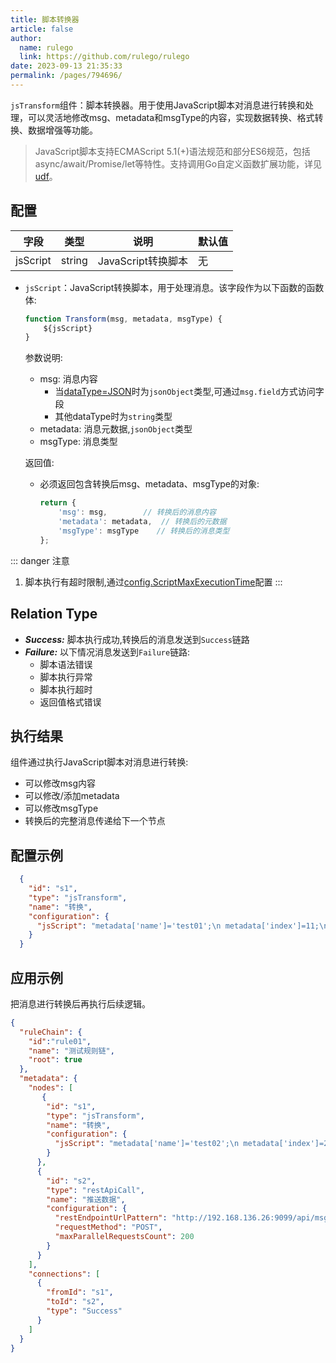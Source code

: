 ```yaml
---
title: 脚本转换器
article: false
author: 
  name: rulego
  link: https://github.com/rulego/rulego
date: 2023-09-13 21:35:33
permalink: /pages/794696/
---
```

`jsTransform`组件：脚本转换器。用于使用JavaScript脚本对消息进行转换和处理，可以灵活地修改msg、metadata和msgType的内容，实现数据转换、格式转换、数据增强等功能。

> JavaScript脚本支持ECMAScript 5.1(+)语法规范和部分ES6规范，包括async/await/Promise/let等特性。支持调用Go自定义函数扩展功能，详见[udf](/pages/d59341/#udf)。

## 配置

| 字段 | 类型 | 说明 | 默认值 |
|----|------|------|--------|
| jsScript | string | JavaScript转换脚本 | 无 |

- `jsScript`：JavaScript转换脚本，用于处理消息。该字段作为以下函数的函数体:

  ```javascript
  function Transform(msg, metadata, msgType) {
      ${jsScript}
  }
  ```
  
  参数说明:
  - msg: 消息内容
    - 当[dataType=JSON](/pages/8ee82f/)时为`jsonObject`类型,可通过`msg.field`方式访问字段
    - 其他dataType时为`string`类型
  - metadata: 消息元数据,`jsonObject`类型
  - msgType: 消息类型
  
  返回值:
  - 必须返回包含转换后msg、metadata、msgType的对象:
    ```javascript
    return {
        'msg': msg,        // 转换后的消息内容
        'metadata': metadata,  // 转换后的元数据
        'msgType': msgType    // 转换后的消息类型
    };
    ```

::: danger 注意
1. 脚本执行有超时限制,通过[config.ScriptMaxExecutionTime](/pages/d59341/#ScriptMaxExecutionTime)配置
:::

## Relation Type

- ***Success:*** 脚本执行成功,转换后的消息发送到`Success`链路
- ***Failure:*** 以下情况消息发送到`Failure`链路:
  - 脚本语法错误
  - 脚本执行异常
  - 脚本执行超时
  - 返回值格式错误

## 执行结果

组件通过执行JavaScript脚本对消息进行转换:
- 可以修改msg内容
- 可以修改/添加metadata
- 可以修改msgType
- 转换后的完整消息传递给下一个节点


## 配置示例

```json
  {
    "id": "s1",
    "type": "jsTransform",
    "name": "转换",
    "configuration": {
      "jsScript": "metadata['name']='test01';\n metadata['index']=11;\n msg['addField']='addValue1'; return {'msg':msg,'metadata':metadata,'msgType':msgType};"
    }
  }
```

## 应用示例
把消息进行转换后再执行后续逻辑。

```json
{
  "ruleChain": {
    "id":"rule01",
    "name": "测试规则链",
    "root": true
  },
  "metadata": {
    "nodes": [
       {
        "id": "s1",
        "type": "jsTransform",
        "name": "转换",
        "configuration": {
          "jsScript": "metadata['name']='test02';\n metadata['index']=22;\n msg['addField']='addValue2'; return {'msg':msg,'metadata':metadata,'msgType':msgType};"
        }
      },
      {
        "id": "s2",
        "type": "restApiCall",
        "name": "推送数据",
        "configuration": {
          "restEndpointUrlPattern": "http://192.168.136.26:9099/api/msg",
          "requestMethod": "POST",
          "maxParallelRequestsCount": 200
        }
      }
    ],
    "connections": [
      {
        "fromId": "s1",
        "toId": "s2",
        "type": "Success"
      }
    ]
  }
}
```